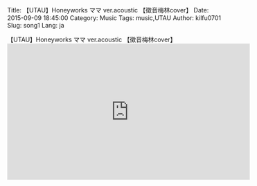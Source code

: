 Title: 【UTAU】Honeyworks ママ ver.acoustic 【徵音梅林cover】
Date: 2015-09-09 18:45:00
Category: Music
Tags: music,UTAU
Author: kilfu0701
Slug: song1
Lang: ja

<div>
  <div class="sub-lead-title">【UTAU】Honeyworks ママ ver.acoustic 【徵音梅林cover】</div>
  <div class="video-container">
    <iframe width="560" height="315" src="https://www.youtube.com/embed/vL9MW28bIJI" frameborder="0" allowfullscreen></iframe>
  </div>
</div>
